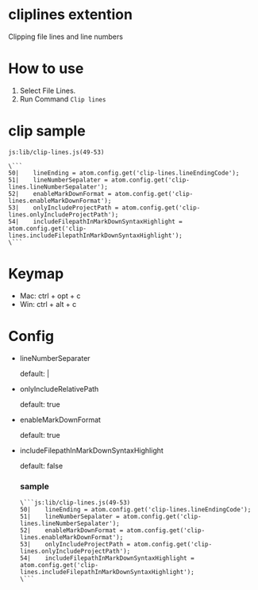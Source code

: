 # cliplines extention

Clipping file lines and line numbers

# How to use

1. Select File Lines.
2. Run Command `Clip lines`

# clip sample

```
js:lib/clip-lines.js(49-53)

\```
50|    lineEnding = atom.config.get('clip-lines.lineEndingCode');
51|    lineNumberSepalater = atom.config.get('clip-lines.lineNumberSepalater');
52|    enableMarkDownFormat = atom.config.get('clip-lines.enableMarkDownFormat');
53|    onlyIncludeProjectPath = atom.config.get('clip-lines.onlyIncludeProjectPath');
54|    includeFilepathInMarkDownSyntaxHighlight = atom.config.get('clip-lines.includeFilepathInMarkDownSyntaxHighlight');
\```
```

# Keymap

- Mac: ctrl + opt + c
- Win: ctrl + alt + c

# Config

- lineNumberSeparater

  default: |

- onlyIncludeRelativePath

  default: true

- enableMarkDownFormat

  default: true

- includeFilepathInMarkDownSyntaxHighlight

  default: false
  ### sample

  ```
  \```js:lib/clip-lines.js(49-53)
  50|    lineEnding = atom.config.get('clip-lines.lineEndingCode');
  51|    lineNumberSepalater = atom.config.get('clip-lines.lineNumberSepalater');
  52|    enableMarkDownFormat = atom.config.get('clip-lines.enableMarkDownFormat');
  53|    onlyIncludeProjectPath = atom.config.get('clip-lines.onlyIncludeProjectPath');
  54|    includeFilepathInMarkDownSyntaxHighlight = atom.config.get('clip-lines.includeFilepathInMarkDownSyntaxHighlight');
  \```
  ```
